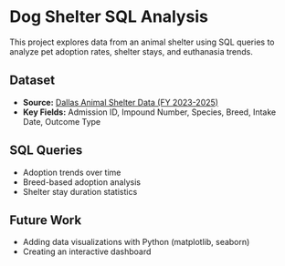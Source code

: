 # Dog Shelter SQL Analysis

This project explores data from an animal shelter using SQL queries to analyze pet adoption rates, shelter stays, and euthanasia trends.

## Dataset
- **Source:** [Dallas Animal Shelter Data (FY 2023-2025)](https://www.dallasopendata.com/Services/Dallas-Animal-Shelter-Data-Fiscal-Year-2023-2025/uyte-zi7f)
- **Key Fields:** Admission ID, Impound Number, Species, Breed, Intake Date, Outcome Type

## SQL Queries
- Adoption trends over time
- Breed-based adoption analysis
- Shelter stay duration statistics

## Future Work
- Adding data visualizations with Python (matplotlib, seaborn)
- Creating an interactive dashboard
